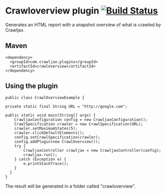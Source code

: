 Crawloverview plugin [![Build Status](https://travis-ci.org/crawljax/crawloverview-plugin.png?branch=master)](https://travis-ci.org/crawljax/crawloverview-plugin)
====================

Generates an HTML report with a snapshot overview of what is crawled by Crawljax.

Maven
-----

    <dependency>
      <groupId>com.crawljax.plugins</groupId>
      <artifactId>crawloverview</artifactId>
    </dependency>

Using the plugin
----------------
    public class CrawlOverviewExample {

    private static final String URL = "http://google.com";

	public static void main(String[] args) {
		CrawljaxConfiguration config = new CrawljaxConfiguration();
		CrawlSpecification crawler = new CrawlSpecification(URL);
		crawler.setMaximumStates(5);
		crawler.clickDefaultElements();
		config.setCrawlSpecification(crawler);
		config.addPlugin(new CrawlOverview());
		try {
			CrawljaxController crawljax = new CrawljaxController(config);
			crawljax.run();
		} catch (Exception e) {
			e.printStackTrace();
		}
	  }
    }

The result will be generated in a folder called "crawloverview".
